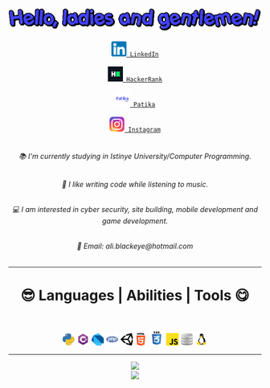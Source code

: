 <!DOCTYPE html>
<html>
      
<head>
</head>
<body>

<nav><div align="center"><img src="https://raw.githubusercontent.com/aliblackeye/aliblackeye/main/text.gif"></div></nav>

<div class="baglantilar" align="center">
<code>       
<a href="https://www.linkedin.com/in/ali-karag%C3%B6z-259809225/"><img alt="LinkedIn" width="30" height="30" src="https://raw.githubusercontent.com/aliblackeye/aliblackeye/main/linkedin.png"/> LinkedIn</a>
</code>
&nbsp;
<code>
<a href="https://www.hackerrank.com/ali_blackeye/"><img alt="HackerRank" width="30" height="30" src="https://raw.githubusercontent.com/aliblackeye/aliblackeye/main/hackerrank.png"/> HackerRank</a>
</code>
&nbsp;    
<code>
<a href="https://app.patika.dev/aliblackeye"><img alt="Patika" width="30" height="30" src="https://raw.githubusercontent.com/aliblackeye/aliblackeye/main/patikaLogo.png"/> Patika</a>
</code>
&nbsp;
<code>
<a href="https://www.instagram.com/aliblackeye" title="Instagram" rel="nofollow"><img width="30" src="https://raw.githubusercontent.com/aliblackeye/aliblackeye/main/instagram.png" style="max-width: 100%;"> Instagram</a>
</code>      

</div>

<br>

<div class="tanitim" align="center">
<h6>📚 I'm currently studying in Istinye University/Computer Programming.</h6>
<h6>🤗 I like writing code while listening to music.</h6>
<h6>💻 I am interested in cyber security, site building, mobile development and game development.</h6>
<h6>💬 Email: ali.blackeye@hotmail.com</h6>
</div>

<hr>
<div align="center">
      
<h1>😎 Languages | Abilities | Tools 😋</h1>

<br>
<br>
<code><img src="https://raw.githubusercontent.com/aliblackeye/aliblackeye/main/python.png" width="25" height="25"></img></code>
<code><img src="https://raw.githubusercontent.com/aliblackeye/aliblackeye/main/cs.png" width="25" height="25"></img></code>
<code><img src="https://raw.githubusercontent.com/aliblackeye/aliblackeye/main/dart.png" width="25" height="25"></img></code>
<code><img src="https://raw.githubusercontent.com/aliblackeye/aliblackeye/main/php.png" width="25" height="25"></img></code>
<code><img src="https://raw.githubusercontent.com/aliblackeye/aliblackeye/main/unity.png" width="25" height="25"></img></code>
<code><img src="https://raw.githubusercontent.com/aliblackeye/aliblackeye/main/html5.png" width="25" height="25"></img></code>
<code><img src="https://raw.githubusercontent.com/aliblackeye/aliblackeye/main/css.png" width="30" height="30"></img></code>
<code><img src="https://raw.githubusercontent.com/aliblackeye/aliblackeye/main/javascript.png" width="25" height="25"></img></code>
<code><img src="https://raw.githubusercontent.com/aliblackeye/aliblackeye/main/database.png" width="25" height="25"></img></code>
<code><img src="https://raw.githubusercontent.com/aliblackeye/aliblackeye/main/linux.png" width="25" height="25"></img></code>
</div>
<hr>

<div align="center">
<div><img style="width: 400px;" src="https://github-readme-stats.vercel.app/api/top-langs/?username=aliblackeye&layout=compact&show_icons=true&theme=radical"></div>
<div><img style="width: 400px;" src="https://github-readme-stats.vercel.app/api?username=aliblackeye&show_icons=true&theme=radical"></div>
</div>
<body>
</html>
